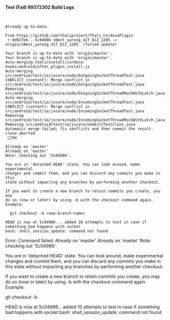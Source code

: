 #### Test (Fail) 89372302 Build Logs


```


```

```
Already up-to-date.

From https://github.com/thaliproject/Thali_CordovaPlugin
 + 0d927eb...5c04986 vNext_yarong_417_812_1205 -> origin/vNext_yarong_417_812_1205  (forced update)

```

```
Your branch is up-to-date with 'origin/master'.
Your branch is up-to-date with 'origin/master'.
Auto-merging thali/install/cordova-hooks/android/after_plugin_install.js
Auto-merging src/android/test/io/jxcore/node/OutgoingSocketThreadTest.java
CONFLICT (content): Merge conflict in src/android/test/io/jxcore/node/OutgoingSocketThreadTest.java
Removing src/android/test/io/jxcore/node/OutgoingSocketThreadMockWithLatch.java
Auto-merging src/android/test/io/jxcore/node/IncomingSocketThreadTest.java
CONFLICT (content): Merge conflict in src/android/test/io/jxcore/node/IncomingSocketThreadTest.java
Removing src/android/test/io/jxcore/node/IncomingSocketThreadMockWithLatch.java
Removing src/android/test/io/jxcore/node/CITestClass.java
Automatic merge failed; fix conflicts and then commit the result.
clone aborted
 [0m

Already on 'master'
Already on 'master'
Note: checking out '5c04986'.

You are in 'detached HEAD' state. You can look around, make experimental
changes and commit them, and you can discard any commits you make in this
state without impacting any branches by performing another checkout.

If you want to create a new branch to retain commits you create, you may
do so (now or later) by using -b with the checkout command again. Example:

  git checkout -b <new-branch-name>

HEAD is now at 5c04986... added 10 attempts to test in case if something bad happens with socket
bash: shell_session_update: command not found

```

Error: Command failed: Already on 'master'
Already on 'master'
Note: checking out '5c04986'.

You are in 'detached HEAD' state. You can look around, make experimental
changes and commit them, and you can discard any commits you make in this
state without impacting any branches by performing another checkout.

If you want to create a new branch to retain commits you create, you may
do so (now or later) by using -b with the checkout command again. Example:

  git checkout -b <new-branch-name>

HEAD is now at 5c04986... added 10 attempts to test in case if something bad happens with socket
bash: shell_session_update: command not found
